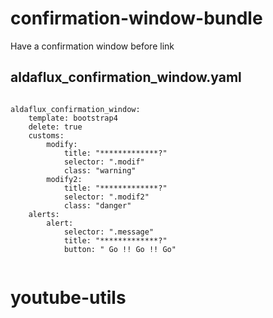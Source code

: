 # confirmation-window-bundle

Have a confirmation window before link



## aldaflux_confirmation_window.yaml

```

aldaflux_confirmation_window:
    template: bootstrap4
    delete: true 
    customs:
        modify:
            title: "*************?"
            selector: ".modif"
            class: "warning"
        modify2:
            title: "*************?"
            selector: ".modif2"
            class: "danger"
    alerts:
        alert:
            selector: ".message"
            title: "*************?"
            button: " Go !! Go !! Go"
    
```




# youtube-utils
